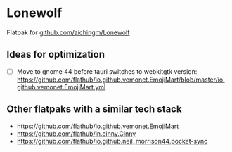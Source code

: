 # Lonewolf

Flatpak for [github.com/aichingm/Lonewolf](github.com/aichingm/Lonewolf)

## Ideas for optimization

* [ ] Move to gnome 44 before tauri switches to webkitgtk version: https://github.com/flathub/io.github.vemonet.EmojiMart/blob/master/io.github.vemonet.EmojiMart.yml

## Other flatpaks with a similar tech stack

* https://github.com/flathub/io.github.vemonet.EmojiMart
* https://github.com/flathub/in.cinny.Cinny
* https://github.com/flathub/io.github.neil_morrison44.pocket-sync
